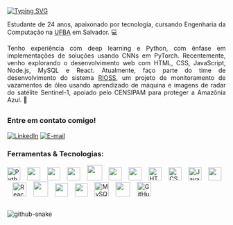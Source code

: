 <div>
  <a href="https://git.io/typing-svg"><img src="https://readme-typing-svg.demolab.com?font=Roboto+Mono&weight=500&size=35&duration=4000&pause=1000&color=FCD914&vCenter=true&width=435&lines=Ol%C3%A1%2C+mundo!;Sou+o+David." alt="Typing SVG" /></a>
</div>

<div align="justify">

Estudante de 24 anos, apaixonado por tecnologia, cursando Engenharia da Computação na [UFBA](https://ufba.br/) em Salvador. 💻

</div>

<div align="justify">

Tenho experiência com deep learning e Python, com ênfase em implementações de soluções usando CNNs em PyTorch. Recentemente, venho explorando o desenvolvimento web com HTML, CSS, JavaScript, Node.js, MySQL e React. Atualmente, faço parte do time de desenvolvimento do sistema [RIOSS](https://rioss.org/), um projeto de monitoramento de vazamentos de óleo usando aprendizado de máquina e imagens de radar do satélite Sentinel-1, apoiado pelo CENSIPAM para proteger a Amazônia Azul. 🚢

</div>

##

<div align="left">
<h3>Entre em contato comigo!</h3>

[![LinkedIn](https://img.shields.io/badge/-LinkedIn-FCD914?style=for-the-badge&logo=linkedin&logoColor=FF00F6&color:FFF)](https://www.linkedin.com/in/davidosilva/)
[![E-mail](https://img.shields.io/badge/-Email-000?style=for-the-badge&logo=microsoft-outlook&logoColor=FF00F6&color:FFF)](mailto:davidoliveirasilvaa@gmail.com)

<h3>Ferramentas & Tecnologias:</h3>
<p>
<img src="https://cdn.jsdelivr.net/gh/devicons/devicon/icons/python/python-original.svg" height="30" alt="Python Logo">
<img width="8" />
<img src="https://cdn.jsdelivr.net/gh/devicons/devicon@latest/icons/numpy/numpy-original.svg" height="30">
<img width="8" />
<img src="https://cdn.jsdelivr.net/gh/devicons/devicon@latest/icons/pytorch/pytorch-original.svg" height="30">
<img width="8" />
<img src="https://cdn.jsdelivr.net/gh/devicons/devicon@latest/icons/pandas/pandas-original.svg" height="30">
<img width="8" />
<img src="https://cdn.jsdelivr.net/gh/devicons/devicon@latest/icons/scikitlearn/scikitlearn-original.svg" height="35">
<img width="8" />
<img src="https://cdn.jsdelivr.net/gh/devicons/devicon@latest/icons/matplotlib/matplotlib-original.svg" height="30">
<img width="8" />
<img src="https://numfocus.org/wp-content/uploads/2017/11/scipy_logo300x300.png" height="30">
<img width="8" />
<img src="https://cdn.jsdelivr.net/gh/devicons/devicon/icons/html5/html5-original.svg" height="30" alt="HTML Logo">
<img width="8" />
<img src="https://cdn.jsdelivr.net/gh/devicons/devicon/icons/css3/css3-original.svg" height="30" alt="CSS Logo">
<img width="8" />
<img src="https://cdn.jsdelivr.net/gh/devicons/devicon/icons/javascript/javascript-plain.svg" height="30" alt="JavaScript Logo">
<img width="8" />
<img src="https://cdn.jsdelivr.net/gh/devicons/devicon@latest/icons/nodejs/nodejs-original.svg" height="30">
<img width="8" />
<img src="https://cdn.jsdelivr.net/gh/devicons/devicon/icons/react/react-original.svg" height="32" alt="React Logo">
<img width="8" />
<img src="https://cdn.jsdelivr.net/gh/devicons/devicon@latest/icons/bootstrap/bootstrap-original.svg" height="34">
<img width="8" />
<img src="https://cdn.jsdelivr.net/gh/devicons/devicon@latest/icons/flutter/flutter-original.svg" height="30">
<img width="8" />
<img src="https://cdn.jsdelivr.net/gh/devicons/devicon@latest/icons/dart/dart-original.svg" height="30">
<img width="8" />
<img src="https://cdn.jsdelivr.net/gh/devicons/devicon/icons/mysql/mysql-original.svg" height="33" alt="MySQL Logo">
<img width="8" />
<img src="https://cdn.jsdelivr.net/gh/devicons/devicon@latest/icons/docker/docker-plain.svg" height="33">
<img width="8" />
<img src="https://cdn.jsdelivr.net/gh/devicons/devicon/icons/github/github-original.svg" height="33" alt="GitHub Logo">
</p>

##

<picture align="center">
  <source media="(prefers-color-scheme: dark)" srcset="https://raw.githubusercontent.com/DavidOSilva/DavidOSilva/output/github-contribution-grid-snake-dark.svg" />
  <source media="(prefers-color-scheme: light)" srcset="https://raw.githubusercontent.com/DavidOSilva/DavidOSilva/output/github-contribution-grid-snake.svg" />
  <img align="center" alt="github-snake" src="github-snake.svg" />
</picture>
